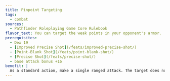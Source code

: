 ```yaml
---
title: Pinpoint Targeting
tags:
  - combat
sources:
  - Pathfinder Roleplaying Game Core Rulebook
flavor_text: You can target the weak points in your opponent's armor.
prerequisites:
  - Dex 19
  - [Improved Precise Shot](/feats/improved-precise-shot/)
  - [Point-Blank Shot](/feats/point-blank-shot/)
  - [Precise Shot](/feats/precise-shot/)
  - base attack bonus +16
benefit: |
  As a standard action, make a single ranged attack. The target does not gain any armor, natural armor, or shield bonuses to its Armor Class. You do not gain the benefit of this feat if you move this round.
---
```


